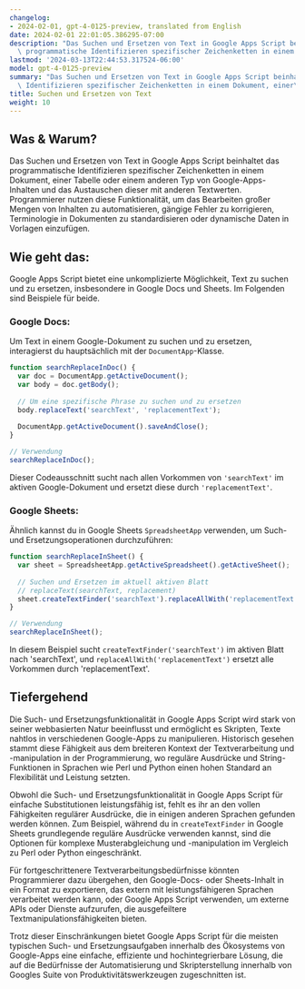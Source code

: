 ```yaml
---
changelog:
- 2024-02-01, gpt-4-0125-preview, translated from English
date: 2024-02-01 22:01:05.386295-07:00
description: "Das Suchen und Ersetzen von Text in Google Apps Script beinhaltet das\
  \ programmatische Identifizieren spezifischer Zeichenketten in einem Dokument, einer\u2026"
lastmod: '2024-03-13T22:44:53.317524-06:00'
model: gpt-4-0125-preview
summary: "Das Suchen und Ersetzen von Text in Google Apps Script beinhaltet das programmatische\
  \ Identifizieren spezifischer Zeichenketten in einem Dokument, einer\u2026"
title: Suchen und Ersetzen von Text
weight: 10
---
```


## Was & Warum?

Das Suchen und Ersetzen von Text in Google Apps Script beinhaltet das programmatische Identifizieren spezifischer Zeichenketten in einem Dokument, einer Tabelle oder einem anderen Typ von Google-Apps-Inhalten und das Austauschen dieser mit anderen Textwerten. Programmierer nutzen diese Funktionalität, um das Bearbeiten großer Mengen von Inhalten zu automatisieren, gängige Fehler zu korrigieren, Terminologie in Dokumenten zu standardisieren oder dynamische Daten in Vorlagen einzufügen.

## Wie geht das:

Google Apps Script bietet eine unkomplizierte Möglichkeit, Text zu suchen und zu ersetzen, insbesondere in Google Docs und Sheets. Im Folgenden sind Beispiele für beide.

### Google Docs:

Um Text in einem Google-Dokument zu suchen und zu ersetzen, interagierst du hauptsächlich mit der `DocumentApp`-Klasse.

```javascript
function searchReplaceInDoc() {
  var doc = DocumentApp.getActiveDocument();
  var body = doc.getBody();
  
  // Um eine spezifische Phrase zu suchen und zu ersetzen
  body.replaceText('searchText', 'replacementText');
  
  DocumentApp.getActiveDocument().saveAndClose();
}

// Verwendung
searchReplaceInDoc();
```

Dieser Codeausschnitt sucht nach allen Vorkommen von `'searchText'` im aktiven Google-Dokument und ersetzt diese durch `'replacementText'`.

### Google Sheets:

Ähnlich kannst du in Google Sheets `SpreadsheetApp` verwenden, um Such- und Ersetzungsoperationen durchzuführen:

```javascript
function searchReplaceInSheet() {
  var sheet = SpreadsheetApp.getActiveSpreadsheet().getActiveSheet();
  
  // Suchen und Ersetzen im aktuell aktiven Blatt
  // replaceText(searchText, replacement)
  sheet.createTextFinder('searchText').replaceAllWith('replacementText');
}

// Verwendung
searchReplaceInSheet();
```

In diesem Beispiel sucht `createTextFinder('searchText')` im aktiven Blatt nach 'searchText', und `replaceAllWith('replacementText')` ersetzt alle Vorkommen durch 'replacementText'.

## Tiefergehend

Die Such- und Ersetzungsfunktionalität in Google Apps Script wird stark von seiner webbasierten Natur beeinflusst und ermöglicht es Skripten, Texte nahtlos in verschiedenen Google-Apps zu manipulieren. Historisch gesehen stammt diese Fähigkeit aus dem breiteren Kontext der Textverarbeitung und -manipulation in der Programmierung, wo reguläre Ausdrücke und String-Funktionen in Sprachen wie Perl und Python einen hohen Standard an Flexibilität und Leistung setzten.

Obwohl die Such- und Ersetzungsfunktionalität in Google Apps Script für einfache Substitutionen leistungsfähig ist, fehlt es ihr an den vollen Fähigkeiten regulärer Ausdrücke, die in einigen anderen Sprachen gefunden werden können. Zum Beispiel, während du in `createTextFinder` in Google Sheets grundlegende reguläre Ausdrücke verwenden kannst, sind die Optionen für komplexe Musterabgleichung und -manipulation im Vergleich zu Perl oder Python eingeschränkt.

Für fortgeschrittenere Textverarbeitungsbedürfnisse könnten Programmierer dazu übergehen, den Google-Docs- oder Sheets-Inhalt in ein Format zu exportieren, das extern mit leistungsfähigeren Sprachen verarbeitet werden kann, oder Google Apps Script verwenden, um externe APIs oder Dienste aufzurufen, die ausgefeiltere Textmanipulationsfähigkeiten bieten.

Trotz dieser Einschränkungen bietet Google Apps Script für die meisten typischen Such- und Ersetzungsaufgaben innerhalb des Ökosystems von Google-Apps eine einfache, effiziente und hochintegrierbare Lösung, die auf die Bedürfnisse der Automatisierung und Skripterstellung innerhalb von Googles Suite von Produktivitätswerkzeugen zugeschnitten ist.
